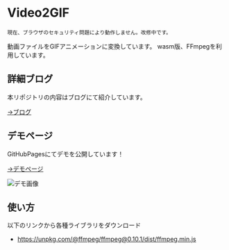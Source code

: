 # Video2GIF

```
現在、ブラウザのセキュリティ問題により動作しません。改修中です。
```

動画ファイルをGIFアニメーションに変換しています。
wasm版、FFmpegを利用しています。

## 詳細ブログ

本リポジトリの内容はブログにて紹介しています。

[→ブログ](https://reerishun.com/makerblog/?p=968)

## デモページ

GitHubPagesにてデモを公開しています！

[→デモページ](https://ree-rishun.github.io/ffmpeg_mov2gif/index.html)

![デモ画像](https://i1.wp.com/reerishun.com/makerblog/wp-content/uploads/2020/12/96c5700d-f811-49a6-88b5-6d7dec7e4897.gif?resize=768%2C435&ssl=1)

## 使い方
以下のリンクから各種ライブラリをダウンロード
- https://unpkg.com/@ffmpeg/ffmpeg@0.10.1/dist/ffmpeg.min.js
